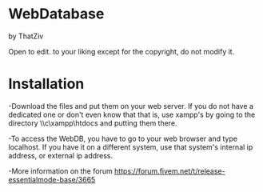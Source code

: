 # WebDatabase
by ThatZiv

Open to edit. to your liking except for the copyright, do not modify it.

# Installation
-Download the files and put them on your web server. If you do not have a dedicated one or don't even know that that is, use xampp's by going to the directory \\<yourpcname>\c\xampp\htdocs and putting them there. 

-To access the WebDB, you have to go to your web browser and type localhost. If you have it on a different system, use that system's internal ip address, or external ip address.

-More information on the forum https://forum.fivem.net/t/release-essentialmode-base/3665
  
 
